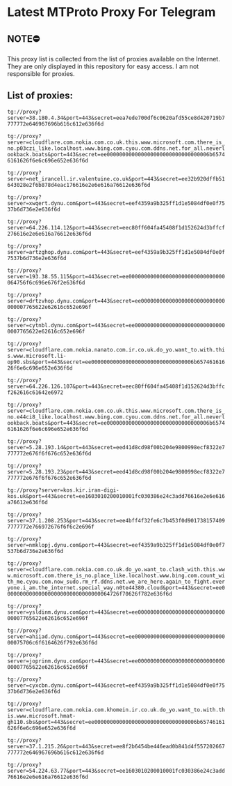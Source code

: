 # Latest MTProto Proxy For Telegram

## NOTE⛔

This proxy list is collected from the list of proxies available on the Internet. They are only displayed in this repository for easy access. I am not responsible for proxies.

## List of proxies:

`tg://proxy?server=38.180.4.34&port=443&secret=eea7ede700df6c0620afd55ce8d420719b7777772e646967696b616c612e636f6d`

`tg://proxy?server=cloudflare.com.nokia.com.co.uk.this.www.microsoft.com.there_is_no.p03czi_like.localhost.www.bing.com.cyou.com.ddns.net.for_all.neverlookback.boats&port=443&secret=ee000000000000000000000000000000006b65746161626f6e6c696e652e636f6d`

`tg://proxy?server=net_irancell.ir.valentuine.co.uk&port=443&secret=ee32b920dffb51643028e2f6b878d4eac176616e2e6e616a76612e636f6d`

`tg://proxy?server=xwqert.dynu.com&port=443&secret=eef4359a9b325ff1d1e5084df0e0f7537b6d736e2e636f6d`

`tg://proxy?server=64.226.114.12&port=443&secret=eec80ff604fa45408f1d152624d3bffcf276616e2e6e616a76612e636f6d`

`tg://proxy?server=artzghop.dynu.com&port=443&secret=eef4359a9b325ff1d1e5084df0e0f7537b6d736e2e636f6d`

`tg://proxy?server=193.38.55.115&port=443&secret=ee0000000000000000000000000000000064756f6c696e676f2e636f6d`

`tg://proxy?server=drtzvhop.dynu.com&port=443&secret=ee000000000000000000000000000000007765622e62616c652e696f`

`tg://proxy?server=cytnbl.dynu.com&port=443&secret=ee000000000000000000000000000000007765622e62616c652e696f`

`tg://proxy?server=cloudflare.com.nokia.nanato.com.ir.co.uk.do_yo.want_to.with.this.www.microsoft.li-op90.sbs&port=443&secret=ee000000000000000000000000000000006b65746161626f6e6c696e652e636f6d`

`tg://proxy?server=64.226.126.107&port=443&secret=eec80ff604fa45408f1d152624d3bffcf262616c61642e6972`

`tg://proxy?server=cloudflare.com.nokia.com.co.uk.this.www.microsoft.com.there_is_no.e44ci8_like.localhost.www.bing.com.cyou.com.ddns.net.for_all.neverlookback.boats&port=443&secret=ee000000000000000000000000000000006b65746161626f6e6c696e652e636f6d`

`tg://proxy?server=5.28.193.14&port=443&secret=eed41d8cd98f00b204e9800998ecf8322e7777772e676f6f676c652e636f6d`

`tg://proxy?server=5.28.193.23&port=443&secret=eed41d8cd98f00b204e9800998ecf8322e7777772e676f6f676c652e636f6d`

`tg://proxy?server=kos.kir.iran-digi-kos.uk&port=443&secret=ee1603010200010001fc030386e24c3add76616e2e6e616a76612e636f6d`

`tg://proxy?server=37.1.208.253&port=443&secret=ee4bff4f32fe6c7b453f0d9017381574097777772e766972676f6f6c2e696f`

`tg://proxy?server=nmklopj.dynu.com&port=443&secret=eef4359a9b325ff1d1e5084df0e0f7537b6d736e2e636f6d`

`tg://proxy?server=cloudflare.com.nokia.com.co.uk.do_yo.want_to.clash_with.this.www.microsoft.com.there_is_no.place_like.localhost.www.bing.com.count_with_me.cyou.com.now_sudo.rm_rf.ddns.net.we_are_here.again_to_fight.everyone.i_am.the_internet.special_way.n0te44380.cloud&port=443&secret=ee0000000000000000000000000000000064726f70626f782e636f6d`

`tg://proxy?server=ysldinm.dynu.com&port=443&secret=ee000000000000000000000000000000007765622e62616c652e696f`

`tg://proxy?server=ahiiad.dynu.com&port=443&secret=ee0000000000000000000000000000000075706c6f6164626f792e636f6d`

`tg://proxy?server=joprinm.dynu.com&port=443&secret=ee000000000000000000000000000000007765622e62616c652e696f`

`tg://proxy?server=cyxcbn.dynu.com&port=443&secret=eef4359a9b325ff1d1e5084df0e0f7537b6d736e2e636f6d`

`tg://proxy?server=cloudflare.com.nokia.com.khomein.ir.co.uk.do_yo.want_to.with.this.www.microsoft.hmat-gh110.sbs&port=443&secret=ee000000000000000000000000000000006b65746161626f6e6c696e652e636f6d`

`tg://proxy?server=37.1.215.26&port=443&secret=ee8f2b6454be446ead0b841d4f557202667777772e646967696b616c612e636f6d`

`tg://proxy?server=54.224.63.77&port=443&secret=ee1603010200010001fc030386e24c3add76616e2e6e616a76612e636f6d`

